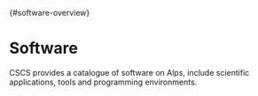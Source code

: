 [](){#software-overview}
# Software

CSCS provides a catalogue of software on Alps, include scientific applications, tools and programming environments.

